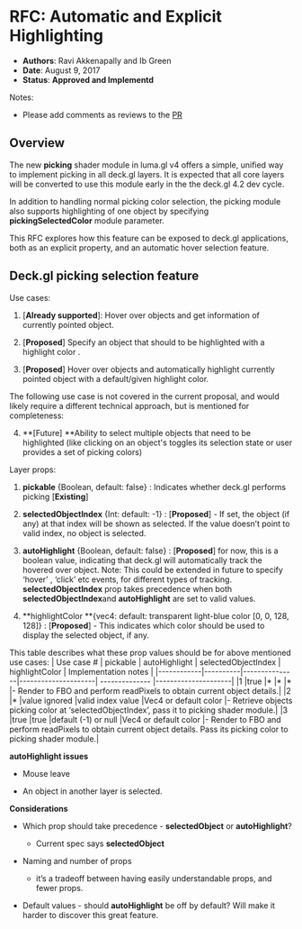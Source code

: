 # RFC: Automatic and Explicit Highlighting

* **Authors**: Ravi Akkenapally and Ib Green
* **Date**: August 9, 2017
* **Status**: **Approved and Implementd**

Notes:
* Please add comments as reviews to the [PR](https://github.com/uber/deck.gl/pull/839)


## Overview

The new **picking** shader module in luma.gl v4 offers a simple, unified way to implement picking in all deck.gl layers. It is expected that all core layers will be converted to use this module early in the the deck.gl 4.2 dev cycle.

In addition to handling normal picking color selection, the picking module also supports highlighting of one object by specifying  **pickingSelectedColor** module parameter.

This RFC explores how this feature can be exposed to deck.gl applications, both as an explicit property, and an automatic hover selection feature.

## Deck.gl picking selection feature

Use cases:

1. [**Already supported**]: Hover over objects and get information of currently pointed object.

2. [**Proposed**] Specify an object that should to be highlighted with a highlight color .

3. [**Proposed**] Hover over objects and automatically highlight currently pointed object with a default/given highlight color.

The following use case is not covered in the current proposal, and would likely require a different technical approach, but is mentioned for completeness:

4. **[Future] **Ability to select multiple objects that need to be highlighted (like clicking on an object's toggles its selection state or user provides a set of picking colors)

Layer props:

1. **pickable** {Boolean, default: false} : Indicates whether deck.gl performs picking [**Existing**]

2. **selectedObjectIndex** {Int: default: -1} : [**Proposed**] - If set, the object (if any) at that index will be shown as selected. If the value doesn’t point to valid index, no object is selected.

3. **autoHighlight** {Boolean, default: false} : [**Proposed**] for now, this is a boolean value, indicating that deck.gl will automatically track the hovered over object. Note: This could be extended in future to specify ‘hover’ , ‘click’ etc events, for different types of tracking. **selectedObjectIndex** prop takes precedence when both **selectedObjectIndex**and **autoHighlight** are set to valid values.

4. **highlightColor **{vec4: default: transparent light-blue color [0, 0, 128, 128]} : [**Proposed**] - This indicates which color should be used to display the selected object, if any.


This table describes what these prop values should be for above mentioned use cases:
| Use case # | pickable | autoHighlight | selectedObjectIndex | highlightColor | Implementation notes |
|------------|----------|---------------|---------------------| -------------- |---------------------|
|1           |true      |*              |*                    |*               |- Render to FBO and perform readPixels to obtain current object details.|
|2           |*         |value ignored  |valid index value    |Vec4 or default color |- Retrieve objects picking color at ‘selectedObjectIndex’, pass it to picking shader module.|
|3           |true      |true           |default (-1) or null |Vec4 or default color |- Render to FBO and perform readPixels to obtain current object details. Pass its picking color to picking shader module.|


**autoHighlight issues**

* Mouse leave

* An object in another layer is selected.

**Considerations**

* Which prop should take precedence - **selectedObject** or **autoHighlight**?

    * Current spec says **selectedObject**

* Naming and number of props

    *  it’s a tradeoff between having easily understandable props, and fewer props.

* Default values - should **autoHighlight** be off by default? Will make it harder to discover this great feature.
